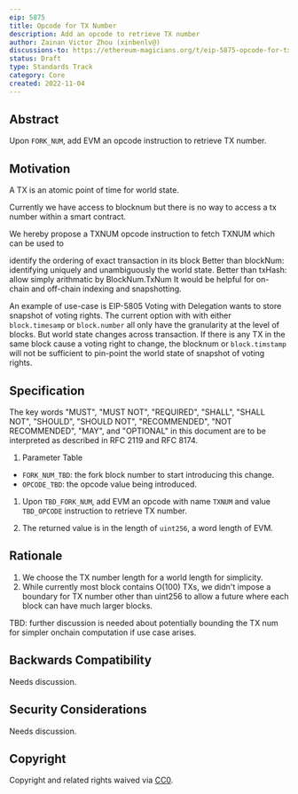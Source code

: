 ```yaml
---
eip: 5875
title: Opcode for TX Number
description: Add an opcode to retrieve TX number
author: Zainan Victor Zhou (xinbenlv@)
discussions-to: https://ethereum-magicians.org/t/eip-5875-opcode-for-tx-number-in-a-block/11612
status: Draft
type: Standards Track
category: Core
created: 2022-11-04
---
```


## Abstract

Upon `FORK_NUM`, add EVM an opcode instruction to retrieve TX number.

## Motivation

A TX is an atomic point of time for world state.

Currently we have access to blocknum but there is no way to access a tx number within a smart contract.

We hereby propose a TXNUM opcode instruction to fetch TXNUM which can be used to

identify the ordering of exact transaction in its block
Better than blockNum: identifying uniquely and unambiguously the world state.
Better than txHash: allow simply arithmatic by BlockNum.TxNum
It would be helpful for on-chain and off-chain indexing and snapshotting.

An example of use-case is EIP-5805 Voting with Delegation wants to store snapshot of voting rights. The current option with with either `block.timesamp` or `block.number` all only have the granularity at the level of blocks. But world state changes across transaction. If there is any TX in the same block cause a voting right to change, the blocknum or `block.timstamp` will not be sufficient to pin-point the world state of snapshot of voting rights.

## Specification

The key words "MUST", "MUST NOT", "REQUIRED", "SHALL", "SHALL NOT", "SHOULD", "SHOULD NOT", "RECOMMENDED", "NOT RECOMMENDED", "MAY", and "OPTIONAL" in this document are to be interpreted as described in RFC 2119 and RFC 8174.

1. Parameter Table

- `FORK_NUM_TBD`: the fork block number to start introducing this change.
- `OPCODE_TBD`: the opcode value being introduced.

1. Upon `TBD_FORK_NUM`, add EVM an opcode with name `TXNUM` and value `TBD_OPCODE` instruction to retrieve TX number.

2. The returned value is in the length of `uint256`, a word length of EVM.

## Rationale

1. We choose the TX number length for a world length for simplicity.
2. While currently most block contains O(100) TXs, we didn't impose a boundary for TX number other than uint256 to allow
a future where each block can have much larger blocks.

TBD: further discussion is needed about potentially bounding the TX num for simpler onchain computation if use case arises.


## Backwards Compatibility

Needs discussion.

## Security Considerations

Needs discussion.

## Copyright

Copyright and related rights waived via [CC0](../LICENSE.md).
